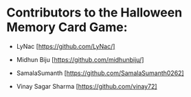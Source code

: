 # Contributors to the Halloween Memory Card Game:

* LyNac [https://github.com/LyNac/]

* Midhun Biju [https://github.com/midhunbiju/]

* SamalaSumanth [https://github.com/SamalaSumanth0262]
* Vinay Sagar Sharma [https://github.com/vinay72]
